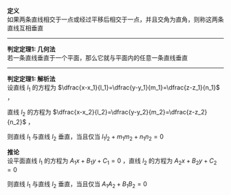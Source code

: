 **定义**  
如果两条直线相交于一点或经过平移后相交于一点，并且交角为直角，则称这两条直线互相垂直  
  
---  
  
**判定定理1: 几何法**  
若一条直线垂直于一个平面，那么它就与平面内的任意一条直线垂直  
  
---  
  
**判定定理1: 解析法**  
设直线 $l_1$ 的方程为 $\dfrac{x-x_1}{l_1}=\dfrac{y-y_1}{m_1}=\dfrac{z-z_1}{n_1}$ ，  
  
直线 $l_2$ 的方程为 $\dfrac{x-x_2}{l_2}=\dfrac{y-y_2}{m_2}=\dfrac{z-z_2}{n_2}$ ，  
  
则直线 $l_1$ 与直线 $l_2$ 垂直，当且仅当 $l_1l_2+m_1m_2+n_1n_2=0$  
  
**推论**  
设平面直线 $l_1$ 的方程为 $A_1x+B_1y+C_1=0$ ，直线 $l_2$ 的方程为 $A_2x+B_2y+C_2=0$  
  
则直线 $l_1$ 与直线 $l_2$ 垂直，当且仅当 $A_1A_2+B_1B_2=0$  
